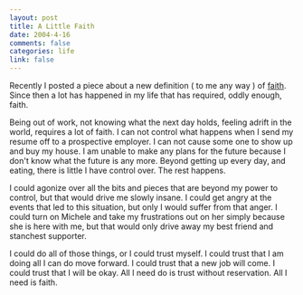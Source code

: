 ```yaml
--- 
layout: post
title: A Little Faith
date: 2004-4-16
comments: false
categories: life
link: false
---
```

Recently I posted a piece about a new definition ( to me any way ) of <a href="http://www.zanshin.net/blogs/000389.html" title="faith">faith</a>. Since then a lot has happened in my life that has required, oddly enough, faith.

Being out of work, not knowing what the next day holds, feeling adrift in the world, requires a lot of faith. I can not control what happens when I send my resume off to a prospective employer. I can not cause some one to show up and buy my house. I am unable to make any plans for the future because I don't know what the future is any more. Beyond getting up every day, and eating, there is little I have control over. The rest happens.

I could agonize over all the bits and pieces that are beyond my power to control, but that would drive me slowly insane. I could get angry at the events that led to this situation, but only I would suffer from that anger. I could turn on Michele and take my frustrations out on her simply because she is here with me, but that would only drive away my best friend and stanchest supporter.

I could do all of those things, or I could trust myself. I could trust that I am doing all I can do move forward. I could trust that a new job will come. I could trust that I will be okay. All I need do is trust without reservation. All I need is faith.
